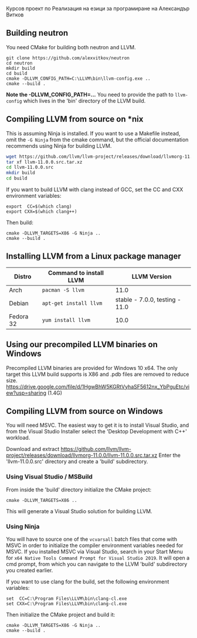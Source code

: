 Курсов проект по Реализация на езици за програмиране на Александър Витков 


## Building neutron
You need CMake for building both neutron and LLVM.
```
git clone https://github.com/alexvitkov/neutron
cd neutron
mkdir build
cd build
cmake -DLLVM_CONFIG_PATH=C:\LLVM\bin\llvm-config.exe ..
cmake --build .
```
**Note the -DLLVM_CONFIG_PATH=...**
You need to provide the path to `llvm-config` which lives in the 'bin' directory of the LLVM build.

## Compiling LLVM from source on *nix
This is assuming Ninja is installed. If you want to use a Makefile instead, omit the `-G Ninja` from the cmake command, but the official documentation recommends using Ninja for building LLVM.
```bash
wget https://github.com/llvm/llvm-project/releases/download/llvmorg-11.0.0/llvm-11.0.0.src.tar.xz
tar xf llvm-11.0.0.src.tar.xz
cd llvm-11.0.0.src
mkdir build
cd build
```
If you want to build LLVM with clang instead of GCC, set the CC and CXX environment variables:
```
export  CC=$(which clang)
export CXX=$(which clang++)
```
Then build:
```
cmake -DLLVM_TARGETS=X86 -G Ninja ..
cmake --build .
```

##  Installing LLVM from a Linux package manager
| Distro | Command to install LLVM | LLVM Version |
|--|--|--|
| Arch | `pacman -S llvm` | 11.0 |
| Debian | `apt-get install llvm` | stable - 7.0.0, testing - 11.0 |
| Fedora 32 | `yum install llvm` | 10.0 |

## Using our precompiled LLVM binaries on Windows
Precompiled LLVM binaries are provided for Windows 10 x64. The only target this LLVM build supports is X86 and .pdb files are removed to reduce size.
https://drive.google.com/file/d/1HgwBhW5KGRtVyhaSF5612nx_YbPguEtc/view?usp=sharing (1.4G)

## Compiling LLVM from source on Windows
You will need MSVC. The easiest way to get it is to install Visual Studio, and from the Visual Studio Installer select the 'Desktop Development with C++' workload.

Download and extract https://github.com/llvm/llvm-project/releases/download/llvmorg-11.0.0/llvm-11.0.0.src.tar.xz
Enter the 'llvm-11.0.0.src' directory and create a 'build' subdirectory.

### Using Visual Studio / MSBuild
From inside the 'build' directory initialize the CMake project:
```
cmake -DLLVM_TARGETS=X86 ..
```
This will generate a Visual Studio solution for building LLVM.

### Using Ninja
You will have to source one of the `vcvarsall` batch files that come with MSVC in order to initialize the compiler environment variables needed for MSVC. 
If you installed MSVC via Visual Studio, search in your Start Menu for `x64 Native Tools Command Prompt for Visual Studio 2019`. It will open a cmd prompt, from which you can navigate to the LLVM 'build' subdirectory you created earlier.

If you want to use clang for the build, set the following environment variables:
```
set  CC=C:\Program Files\LLVM\bin\clang-cl.exe
set CXX=C:\Program Files\LLVM\bin\clang-cl.exe
```
Then initialize the CMake project and build it:
```
cmake -DLLVM_TARGETS=X86 -G Ninja ..
cmake --build .
```


